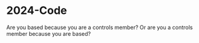 # 2024-Code
Are you based because you are a controls member? Or are you a controls member because you are based?
